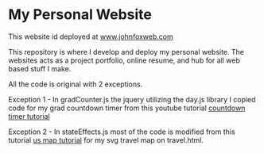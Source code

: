 # My Personal Website 
This website id deployed at www.johnfoxweb.com

This repository is where I develop and deploy my personal website. The websites acts as a project portfolio, online resume, and hub for all web based stuff I make. 

All the code is original with 2 exceptions. 

Exception 1 - In gradCounter.js the jquery utilizing the day.js library I copied code for my grad countdown timer from this youtube tutorial [countdown timer tutorial](https://youtu.be/Zr2kBYzcJ14)

Exception 2 - In stateEffects.js most of the code is modified from this tutorial [us map tutorial](https://websitebeaver.com/how-to-make-an-interactive-and-responsive-svg-map-of-us-states-capitals) for my svg travel map on travel.html.
